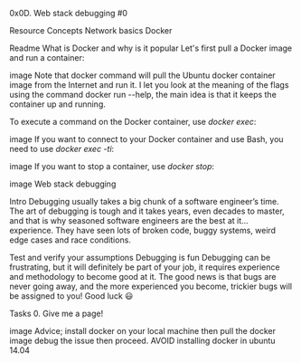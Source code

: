 0x0D. Web stack debugging #0


Resource
Concepts
Network basics
Docker

Readme
What is Docker and why is it popular
Let's first pull a Docker image and run a container:

image
Note that docker command will pull the Ubuntu docker container image from the Internet and run it. I let you look at the meaning of the flags using the command docker run --help, the main idea is that it keeps the container up and running.

To execute a command on the Docker container, use *docker exec*:

image
If you want to connect to your Docker container and use Bash, you need to use *docker exec -ti*:

image
If you want to stop a container, use *docker stop*:

image
Web stack debugging

Intro
Debugging usually takes a big chunk of a software engineer’s time. The art of debugging is tough and it takes years, even decades to master, and that is why seasoned software engineers are the best at it… experience. They have seen lots of broken code, buggy systems, weird edge cases and race conditions.


Test and verify your assumptions
Debugging is fun
Debugging can be frustrating, but it will definitely be part of your job, it requires experience and methodology to become good at it. The good news is that bugs are never going away, and the more experienced you become, trickier bugs will be assigned to you! Good luck 😃


Tasks
0. Give me a page!

image
Advice; install docker on your local machine then pull the docker image debug the issue then proceed.
AVOID installing docker in ubuntu 14.04
